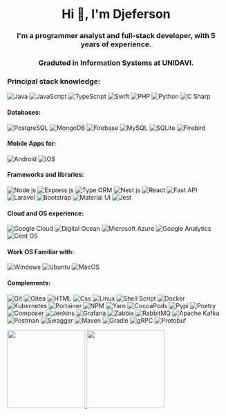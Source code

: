 <h1 align="center">Hi 👋, I'm Djeferson</h1>
<h3 align="center">I'm a programmer analyst and full-stack developer, with 5 years of experience.</h3>
<h3 align="center"> Graduted in Information Systems at UNIDAVI.</h3>

### **Principal stack knowledge:**
<p>
    <img alt="Java" src="https://img.shields.io/badge/Java-ED8B00?logo=openjdk&logoColor=white&style=flat" />
    <img alt="JavaScript" src="https://img.shields.io/badge/JavaScript-F7DF1E?logo=javascript&logoColor=white&colo&style=flat" />
    <img alt="TypeScript" src="https://img.shields.io/badge/TypeScript-3178C6?logo=typescript&logoColor=white&style=flat" />
    <img alt="Swift" src="https://img.shields.io/badge/Swift-FA7343?logo=swift&logoColor=white&style=flat" />
    <img alt="PHP" src="https://img.shields.io/badge/PHP-777BB4?logo=php&logoColor=white&style=flat" />
    <img alt="Python" src="https://img.shields.io/badge/Python-3776AB?logo=python&logoColor=white&style=flat" />
    <img alt="C Sharp" src="https://img.shields.io/badge/C%23-239120?logo=c-sharp&logoColor=white&style=flat" />
</p>

#### **Databases:**
<p>
    <img alt="PostgreSQL" src="https://img.shields.io/badge/PostgreSQL-336791?logo=postgresql&logoColor=white&style=flat" />
    <img alt="MongoDB" src="https://img.shields.io/badge/MongoDB-47A248?logo=mongodb&logoColor=white&style=flat" />
    <img alt="Firebase" src="https://img.shields.io/badge/Firebase-E37400?logo=firebase&logoColor=white&style=flat">
    <img alt="MySQL" src="https://img.shields.io/badge/MySQL-00758f?logo=mysql&logoColor=white&style=flat" />
    <img alt="SQLite" src="https://img.shields.io/badge/SQLite-63b8e7?logo=sqlite&logoColor=white&style=flat" />
    <img alt="Firebird" src="https://img.shields.io/badge/Firebird-EE4609?style=flat" />
</p>

#### **Mobile Apps for**:
<p>
    <img alt="Android" src="https://img.shields.io/badge/Android-3DDC84?logo=android&logoColor=white&style=flat" />
    <img alt="iOS" src="https://img.shields.io/badge/iOS-000000?logo=ios&logoColor=white&style=flat" />
</p>

#### **Frameworks and libraries:**
<p>
    <img alt="Node js" src="https://img.shields.io/badge/Node.js-339933?logo=node.js&logoColor=white&style=flat" />
    <img alt="Express js" src="https://img.shields.io/badge/Express.js-404D59?logo=express&logoColor=white&style=fla" />
    <img alt="Type ORM" src="https://img.shields.io/badge/Type_ORM-323330?logo=typeorm&logoColor=white&style=flat" />
    <img alt="Nest js" src="https://img.shields.io/badge/nestjs-%23E0234E.svg?logo=nestjs&logoColor=white&style=flat" />
    <img alt="React" src="https://img.shields.io/badge/React-61DAFB?logo=react&logoColor=white&style=flat" />
    <img alt="Fast API" src="https://img.shields.io/badge/fastify-%23000000.svg?logo=fastify&logoColor=white&style=flat" />
    <img alt="Laravel" src="https://img.shields.io/badge/Laravel-FF2D20?logo=laravel&logoColor=white&style=flat" />
    <img alt="Bootstrap" src="https://img.shields.io/badge/Bootstrap-563D7C?logo=bootstrap&logoColor=white&style=flat" />
    <img alt="Material UI" src="https://img.shields.io/badge/Material--UI-0081CB?logo=mui&logoColor=white&style=flat" />
    <img alt="Jest" src="https://img.shields.io/badge/Jest-323330?logo=Jest&logoColor=white&style=flat" />
</p>

#### **Cloud and OS experience:**
<p>
    <img alt="Google Cloud" src="https://img.shields.io/badge/Google_Cloud-4285F4?logo=google-cloud&logoColor=white&style=flat" />
    <img alt="Digital Ocean" src="https://img.shields.io/badge/Digital Ocean-0080FF?logo=digitalocean&logoColor=white&style=flat" />
    <img alt="Microsoft Azure" src="https://img.shields.io/badge/Microsoft_Azure-0089D6?logo=microsoft-azure&logoColor=white&style=flat" />
    <img alt="Google Analytics" src="https://img.shields.io/badge/Google%20Analytics-E37400?logo=google%20analytics&logoColor=white&style=flat" />
    <img alt="Cent OS" src="https://img.shields.io/badge/Cent%20OS-262577?logo=CentOS&logoColor=white&style=flat" />
</p>

#### **Work OS Familiar with:**
<p>
    <img alt="Windows" src="https://img.shields.io/badge/Windows-0078D6?logo=windows&logoColor=white&style=flat" />
    <img alt="Ubuntu" src="https://img.shields.io/badge/Ubuntu-E95420?logo=ubuntu&logoColor=white&style=flat" />
    <img alt="MacOS" src="https://img.shields.io/badge/mac%20os-000000?logo=apple&logoColor=white&style=flat" />
</p>

#### **Complements:**

<img alt="Git" src="https://img.shields.io/badge/GIT-E44C30?logo=git&logoColor=white&style=flat" />
<img alt="Gitea" src="https://img.shields.io/badge/Gitea-34495E?logo=gitea&logoColor=5D9425&style=flat" />

<img alt="HTML" src="https://img.shields.io/badge/HTML-E34F26?logo=html5&logoColor=white&style=flat" />
<img alt="Css" src="https://img.shields.io/badge/CSS-1572B6?logo=css3&logoColor=white&style=flat" />

<img alt="Linux" src="https://img.shields.io/badge/Linux-FCC624?logo=linux&logoColor=black&style=flat" />
<img alt="Shell Script" src="https://img.shields.io/badge/Shell_Script-121011?logo=gnu-bash&logoColor=white&style=flat" />

<img alt="Docker" src="https://img.shields.io/badge/Docker-2496ED?logo=docker&logoColor=white&style=flat">
<img alt="Kubernetes" src="https://img.shields.io/badge/Kubernetes-%23326ce5.svg?logo=kubernetes&logoColor=white&style=flat" />
<img alt="Portainer" src="https://img.shields.io/badge/Portainer-0BA5EC?logo=portainer&logoColor=white&style=flat" />

<img alt="NPM" src="https://img.shields.io/badge/NPM-%23CB3837.svg?logo=npm&logoColor=white&style=flat" />
<img alt="Yarn" src="https://img.shields.io/badge/Yarn-%232C8EBB.svg?logo=yarn&logoColor=white&style=flat" />
<img alt="CocoaPods" src="https://img.shields.io/badge/CocoaPods-F22901?logo=cocoapods&logoColor=white&style=flat" />
<img alt="Pypi" src="https://img.shields.io/badge/Pypi-3571A3?logo=pypi&logoColor=white&style=flat" />
<img alt="Poetry" src="https://img.shields.io/badge/Poetry-0189DE?logo=poetry&logoColor=white&style=flat" />
<img alt="Composer" src="https://img.shields.io/badge/Composer-9D7D54?logo=composer&logoColor=white&style=flat" />

<img alt="Jenkins" src="https://img.shields.io/badge/Jenkins-D24939?logo=Jenkins&logoColor=white&style=flat" />
<img alt="Grafana" src="https://img.shields.io/badge/Grafana-ED8933?logo=grafana&logoColor=white&style=flat" />
<img alt="Zabbix" src="https://img.shields.io/badge/ZABBIX-d40000?style=flat">

<img alt="RabbitMQ" src="https://img.shields.io/badge/RabbitMQ-%23FF6600?&logo=rabbitmq&logoColor=white&style=flat" />
<img alt="Apache Kafka" src="https://img.shields.io/badge/Apache_Kafka-121011?&logo=apache-kafka&logoColor=white&style=flat">

<img alt="Postman" src="https://img.shields.io/badge/Postman-FF6C37?logo=postman&logoColor=white&style=flat" />
<img alt="Swagger" src="https://img.shields.io/badge/Swagger-85ea2d?logo=swagger&logoColor=white&style=flat">

<img alt="Maven" src="https://img.shields.io/badge/Maven-F26304?logo=apache-maven&logoColor=white&style=flat" />
<img alt="Gradle" src="https://img.shields.io/badge/Gradle-02303A?logo=Gradle&logoColor=white&style=flat" />

<img alt="gRPC" src="https://img.shields.io/badge/gRPC-244b5a?logo=grpc&logoColor=white&style=flat" />
<img alt="Protobuf" src="https://img.shields.io/badge/Protobuf-00abc5?logo=protobuf&logoColor=white&style=flat" />
</p>

  




<div>
  <a href="https://github.com/djefersonpreis">
  <img height="180em" src="https://github-readme-stats.vercel.app/api?username=djefersonpreis&show_icons=true&theme=dracula&include_all_commits=true&count_private=true"/>
  <img height="180em" src="https://github-readme-stats.vercel.app/api/top-langs/?username=djefersonpreis&layout=compact&langs_count=7&theme=dracula&count_private=true"/>
</div>
